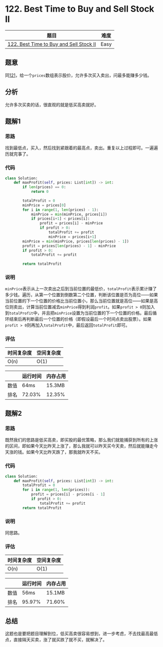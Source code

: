 # 122. Best Time to Buy and Sell Stock II

| 题目 | 难度 |
| ---- | ---- |
| [122. Best Time to Buy and Sell Stock II](https://leetcode.com/problems/best-time-to-buy-and-sell-stock-ii/) | Easy |

## 题意

同[121](121.md)，给一个`prices`数组表示股价，允许多次买入卖出，问最多能赚多少钱。

## 分析

允许多次买卖的话，很直观的就是低买高卖就好。

## 题解1

### 思路

找到最低点，买入，然后找到紧跟着的最高点，卖出。重复以上过程即可。一遍遍历就完事了。

### 代码

```python
class Solution:
    def maxProfit(self, prices: List[int]) -> int:
        if len(prices) == 0:
            return 0
        
        totalProfit = 0
        minPrice = prices[0]
        for i in range(1, len(prices) - 1):
            minPrice = min(minPrice, prices[i])
            if prices[i+1] < prices[i]:
                profit = prices[i] - minPrice
                if profit > 0:
                    totalProfit += profit
                    minPrice = prices[i+1]
        minPrice = min(minPrice, prices[len(prices) - 1])
        profit = prices[len(prices) - 1] - minPrice
        if profit > 0:
            totalProfit += profit
        
        return totalProfit
```

### 说明

`minPrice`表示从上一次卖出之后到当前位置的最低价，`totalProfit`表示累计赚了多少钱。遍历，从第一个位置到倒数第二个位置，判断该位置是否为高位——如果当前位置的下一个位置的价格比当前位置小，那么当前位置就是高位——如果是高位则卖出，计算当前位置减去`minPrice`得到利润`profit`。如果`profit > 0`则加入到`totalProfit`中，并且把`minPrice`设置为当前位置的下一个位置的价格。最后循环结束后再判断最后一个位置的价格（即假设最后一个时间点卖出股票）。如果`profit > 0`则再加入`totalProfit`中，最后返回`totalProfit`即可。

### 评估

| 时间复杂度 | 空间复杂度 |
| ---- | ---- |
| O(n) | O(1) |

| | 运行时间 | 内存占用 |
| ---- | ---- | ---- |
| 数值 | 64ms | 15.3MB |
| 排名 | 72.03% | 12.35% |

## 题解2

### 思路

既然我们的思路是低买高卖，即买股的最优策略，那么我们就能捕获到所有的上涨的区间，即如果今天比昨天上涨了，那么我就可以昨天买今天卖，然后就能赚走今天涨的钱。如果今天比昨天跌了，那我就昨天不买。

### 代码

```python
class Solution:
    def maxProfit(self, prices: List[int]) -> int:
        totalProfit = 0
        for i in range(1, len(prices)):
            profit = prices[i] - prices[i - 1]
            if profit > 0:
                totalProfit += profit
        return totalProfit
```

### 说明

同思路。

### 评估

| 时间复杂度 | 空间复杂度 |
| ---- | ---- |
| O(n) | O(1) |

| | 运行时间 | 内存占用 |
| ---- | ---- | ---- |
| 数值 | 56ms | 15.1MB |
| 排名 | 95.97% | 71.60% |

## 总结

这题也是要把题目理解到位，低买高卖很容易想到，进一步考虑，不去找最高最低点，直接隔天买卖，涨了就买跌了就不买，就解决了。
